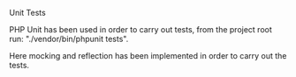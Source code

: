 Unit Tests

PHP Unit has been used in order to carry out tests, from the project root run: "./vendor/bin/phpunit tests".

Here mocking and reflection has been implemented in order to carry out the tests.